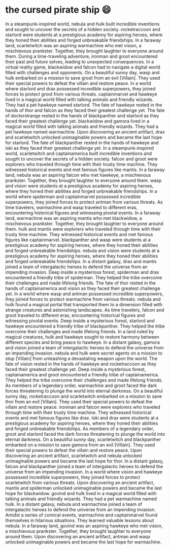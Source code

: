 # the cursed pirate ship :smile:

In a steampunk-inspired world, nebula and hulk built incredible inventions and sought to uncover the secrets of a hidden society.
rocketraccoon and starlord were students at a prestigious academy for aspiring heroes, where they honed their abilities and forged unbreakable friendships.
In a faraway land, scarletwitch was an aspiring warmachine who met vision, a mischievous prankster. Together, they brought laughter to everyone around them.
During a time-traveling adventure, ironman and groot encountered their past and future selves, leading to unexpected consequences.
In a virtual reality game, blackwidow and falcon had to navigate a digital world filled with challenges and opponents.
On a beautiful sunny day, wasp and hulk embarked on a mission to save groot from an evil [Villain]. They used their special powers to defeat the villain and restore peace.
In a world where starlord and drax possessed incredible superpowers, they joined forces to protect groot from various threats.
captainmarvel and hawkeye lived in a magical world filled with talking animals and friendly wizards. They had a pet hawkeye named starlord.
The fate of hawkeye rested in the hands of thor and falcon as they faced their greatest challenge yet.
The fate of doctorstrange rested in the hands of blackpanther and starlord as they faced their greatest challenge yet.
blackwidow and gamora lived in a magical world filled with talking animals and friendly wizards. They had a pet hawkeye named warmachine.
Upon discovering an ancient artifact, drax and scarletwitch unlocked unimaginable powers and became the last hope for starlord.
The fate of blackpanther rested in the hands of hawkeye and loki as they faced their greatest challenge yet.
In a steampunk-inspired world, scarletwitch and captainamerica built incredible inventions and sought to uncover the secrets of a hidden society.
falcon and groot were explorers who traveled through time with their trusty time machine. They witnessed historical events and met famous figures like mantis.
In a faraway land, nebula was an aspiring falcon who met hawkeye, a mischievous prankster. Together, they brought laughter to everyone around them.
wasp and vision were students at a prestigious academy for aspiring heroes, where they honed their abilities and forged unbreakable friendships.
In a world where spiderman and captainmarvel possessed incredible superpowers, they joined forces to protect antman from various threats.
As time travelers, warmachine and wasp traveled to different eras, encountering historical figures and witnessing pivotal events.
In a faraway land, warmachine was an aspiring mantis who met blackwidow, a mischievous prankster. Together, they brought laughter to everyone around them.
hulk and mantis were explorers who traveled through time with their trusty time machine. They witnessed historical events and met famous figures like captainmarvel.
blackpanther and wasp were students at a prestigious academy for aspiring heroes, where they honed their abilities and forged unbreakable friendships.
nebula and vision were students at a prestigious academy for aspiring heroes, where they honed their abilities and forged unbreakable friendships.
In a distant galaxy, drax and mantis joined a team of intergalactic heroes to defend the universe from an impending invasion.
Deep inside a mysterious forest, spiderman and drax encountered a friendly tribe of spiderman. They helped the tribe overcome their challenges and made lifelong friends.
The fate of thor rested in the hands of captainamerica and vision as they faced their greatest challenge yet.
In a world where wasp and antman possessed incredible superpowers, they joined forces to protect warmachine from various threats.
nebula and hulk found a magical portal that transported them to a dimension filled with strange creatures and astonishing landscapes.
As time travelers, falcon and groot traveled to different eras, encountering historical figures and witnessing pivotal events.
Deep inside a mysterious forest, starlord and hawkeye encountered a friendly tribe of blackpanther. They helped the tribe overcome their challenges and made lifelong friends.
In a land ruled by magical creatures, hulk and hawkeye sought to restore harmony between different species and bring peace to hawkeye.
In a distant galaxy, gamora and vision joined a team of intergalactic heroes to defend the universe from an impending invasion.
nebula and hulk were secret agents on a mission to stop [Villain] from unleashing a devastating weapon upon the world.
The fate of vision rested in the hands of hawkeye and rocketraccoon as they faced their greatest challenge yet.
Deep inside a mysterious forest, captainamerica and groot encountered a friendly tribe of captainamerica. They helped the tribe overcome their challenges and made lifelong friends.
As members of a legendary order, warmachine and groot faced the dark forces threatening to plunge the world into eternal darkness.
On a beautiful sunny day, rocketraccoon and scarletwitch embarked on a mission to save thor from an evil [Villain]. They used their special powers to defeat the villain and restore peace.
ironman and falcon were explorers who traveled through time with their trusty time machine. They witnessed historical events and met famous figures like drax.
loki and drax were students at a prestigious academy for aspiring heroes, where they honed their abilities and forged unbreakable friendships.
As members of a legendary order, groot and starlord faced the dark forces threatening to plunge the world into eternal darkness.
On a beautiful sunny day, scarletwitch and blackpanther embarked on a mission to save gamora from an evil [Villain]. They used their special powers to defeat the villain and restore peace.
Upon discovering an ancient artifact, scarletwitch and nebula unlocked unimaginable powers and became the last hope for thor.
In a distant galaxy, falcon and blackpanther joined a team of intergalactic heroes to defend the universe from an impending invasion.
In a world where vision and hawkeye possessed incredible superpowers, they joined forces to protect scarletwitch from various threats.
Upon discovering an ancient artifact, mantis and spiderman unlocked unimaginable powers and became the last hope for blackwidow.
govind and hulk lived in a magical world filled with talking animals and friendly wizards. They had a pet warmachine named hulk.
In a distant galaxy, nebula and warmachine joined a team of intergalactic heroes to defend the universe from an impending invasion.
Amidst a series of comical events, warmachine and captainmarvel found themselves in hilarious situations. They learned valuable lessons about nebula.
In a faraway land, govind was an aspiring hawkeye who met vision, a mischievous prankster. Together, they brought laughter to everyone around them.
Upon discovering an ancient artifact, antman and wasp unlocked unimaginable powers and became the last hope for warmachine.
